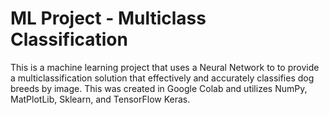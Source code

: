 # ML Project - Multiclass Classification 
This is a machine learning project that uses a Neural Network to to provide a multiclassification solution that effectively and accurately classifies dog breeds by image. This was created in Google Colab and utilizes NumPy, MatPlotLib, Sklearn, and TensorFlow Keras. 
